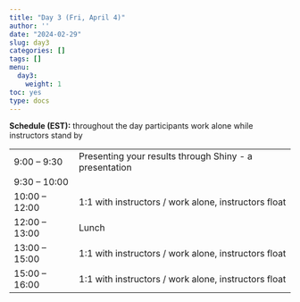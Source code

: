 ```yaml
---
title: "Day 3 (Fri, April 4)"
author: ''
date: "2024-02-29"
slug: day3
categories: []
tags: []
menu:
  day3:
    weight: 1
toc: yes
type: docs
---
```


**Schedule (EST):** throughout the day participants work alone while instructors stand by

|                            |            |
|---------------|:-----------------------------------------|
| 9:00 – 9:30   | Presenting your results through Shiny - a presentation |
| 9:30 – 10:00  | | 
| 10:00 – 12:00 | 1:1 with instructors / work alone, instructors float |
| 12:00 – 13:00 | Lunch | 
| 13:00 – 15:00  | 1:1 with instructors / work alone, instructors float| 
| 15:00 – 16:00 | 1:1 with instructors / work alone, instructors float |

